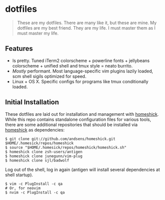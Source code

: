dotfiles
========

> These are my dotfiles. There are many like it, but these are mine.
> My dotfiles are my best friend. They are my life. I must master them as I must master my life.

## Features

* Is pretty. Tuned iTerm2 colorscheme + powerline fonts + jellybeans colorscheme + unified shell and tmux style = neato burrito.
* _Mostly_ performant. Most language-specific vim plugins lazily loaded, scm shell sigils optimized for speed.
* Linux + OS X. Specific configs for programs like tmux conditionally loaded.

## Initial Installation

These dotfiles are laid out for installation and management with [homeshick].
While this repo contains standalone configuration files for various tools, there are some additional repositories that should be installed via [homeshick] as dependencies:

```shell
$ git clone git://github.com/andsens/homeshick.git $HOME/.homesick/repos/homeshick
$ source "$HOME/.homesick/repos/homeshick/homeshick.sh"
$ homeshick clone zsh-users/antigen
$ homeshick clone junegunn/vim-plug
$ homeshick clone sjl/badwolf
```

Log out of the shell, log in again (antigen will install several dependencies at shell startup).

```shell
$ vim -c PlugInstall -c qa
# Or, for neovim
$ nvim -c PlugInstall -c qa
```

[homeshick]: https://github.com/andsens/homeshick
